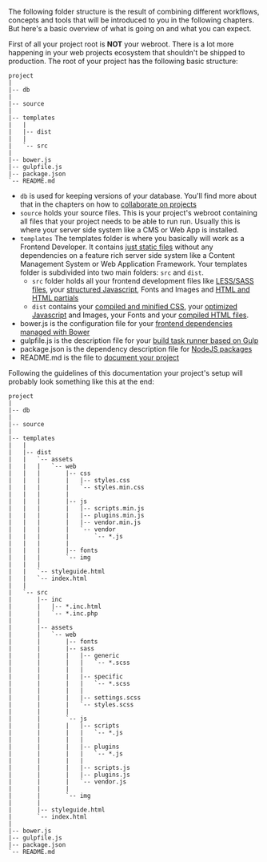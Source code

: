 The following folder structure is the result of combining different workflows, concepts and tools that will be introduced to you in the following chapters. But here's a basic overview of what is going on and what you can expect.

First of all your project root is **NOT** your webroot. There is a lot more happening in your web projects ecosystem that shouldn't be shipped to production. The root of your project has the following basic structure:

	project
	|
	|-- db
	|
	|-- source
	|
	|-- templates
	|	|
	|	|-- dist
	|	|
	|	`-- src
	|
	|-- bower.js
	|-- gulpfile.js
	|-- package.json
	`-- README.md


* ``db`` is used for keeping versions of your database. You'll find more about that in the chapters on how to [collaborate on projects](/Collaboration/Setup_Collaborative_Projects)
* ``source`` holds your source files. This is your project's webroot containing all files that your project needs to be able to run run. Usually this is where your server side system like a CMS or Web App is installed.
* ``templates`` The templates folder is where you basically will work as a Frontend Developer. It contains [just static files](/Development/Frontend_Development/Writing_HTML/Deliver_static_templates) without any dependencies on a feature rich server side system like a Content Management System or Web Application Framework. Your templates folder is subdivided into two main folders: ``src`` and ``dist``.
	* ``src`` folder holds all your frontend development files like [LESS/SASS files](/Development/Frontend_Development/Writing_CSS/Structure_your_CSS), your [structured Javascript](/Development/Frontend_Development/Writing_Javascript/Structure_your_Javascript), Fonts and Images and [HTML and HTML partials](/Development/Frontend_Development/Writing_HTML/Structure_your_HTML)
	* ``dist`` contains your [compiled and minified CSS](/Development/Frontend_Development/Writing_CSS/Use_preprocessors), your [optimized Javascript](/Development/Frontend_Development/Writing_Javascript/Optimize_your_Javascript) and Images, your Fonts and your [compiled HTML files](/Development/Frontend_Development/Writing_HTML/Structure_your_HTML).
* bower.js is the configuration file for your [frontend dependencies managed with Bower](/Development/Frontend_Development/Setting_up_your_project/Setup_Dependency_Managers/Bower)
* gulpfile.js is the description file for your [build task runner based on Gulp](/Development/Frontend_Development/Setting_up_your_project/Setup_Build_System)
* package.json is the dependency description file for [NodeJS packages](/Development/Frontend_Development/Setting_up_your_project/Setup_Dependency_Managers/Node_Package_Manager)
* README.md is the file to [document your project](/Documentation/Frontend_Documentation)

Following the guidelines of this documentation your project's setup will probably look something like this at the end:

	project
	|
	|-- db
	|
	|-- source
	|
	|-- templates
	|	|
	|	|-- dist
	|	|	`-- assets
	|	|	|	`-- web
	|	|	|		|-- css
	|	|	|		|	|-- styles.css
	|	|	|		|	`-- styles.min.css
	|	|	|		|
	|	|	|		|-- js
	|	|	|		|	|-- scripts.min.js
	|	|	|		|	|-- plugins.min.js
	|	|	|		|	|-- vendor.min.js
	|	|	|		|	`-- vendor
	|	|	|		|		`-- *.js
	|	|	|		|
	|	|	|		|-- fonts
	|	|	|		`-- img
	|	|	|
	|	|	`-- styleguide.html
	|	|	`-- index.html
	|	|
	|	`-- src
	|		|-- inc
	|		|	|-- *.inc.html
	|		|	`-- *.inc.php
	|		|
	|		|-- assets
	|		|	`-- web
	|		|		|-- fonts
	|		|		|-- sass
	|		|		|	|-- generic
	|		|		|	|	`-- *.scss
	|		|		|	|
	|		|		|	|-- specific
	|		|		|	|	`-- *.scss
	|		|		|	|
	|		|		|	|-- settings.scss
	|		|		|	`-- styles.scss
	|		|		|
	|		|		`-- js
	|		|		|	|-- scripts
	|		|		|	|	`-- *.js
	|		|		|	|
	|		|		|	|-- plugins
	|		|		|	|	`-- *.js
	|		|		|	|
	|		|		|	|-- scripts.js
	|		|		|	|-- plugins.js
	|		|		|	`-- vendor.js
	|		|		|
	|		|		`-- img
	|		|
	|		|-- styleguide.html
	|		`-- index.html
	|
	|-- bower.js
	|-- gulpfile.js
	|-- package.json
	`-- README.md
